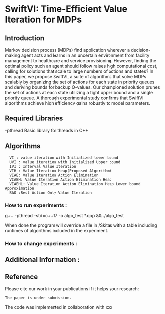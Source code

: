 # SwiftVI: Time-Efficient Value Iteration for MDPs
## **Introduction**
Markov decision process (MDPs) find application wherever a decision-making agent acts and learns in an uncertain environment from facility management to healthcare and service provisioning. However, finding the optimal policy such an agent should follow raises high computational cost, calling for solutions that scale to large numbers of actions and states? In this paper, we propose SwiftVI, a suite of algorithms that solve MDPs scalably by organizing the set of actions for each state in priority queues and deriving bounds for backup Q-values. Our championed solution prunes the set of actions at each state utilizing a tight upper bound and a single priority queue. A thorough experimental study confirms that SwiftVI algorithms achieve high efficiency gains robustly to model parameters.
## Required Libraries
-pthread Basic library for threads in C++

## Algorithms 
      VI : value iteration with Initialized lower bound
      UVI : value iteration with Initialized Upper bound
      IVI : Interval Value Iteration
      VIH : Value Iteration Heap(Proposed Algorithm)
      VIAE: Value Iteration Action Elimination
      VIAEH: Value Iteration Action Elimination Heap
      VIAEHL: Value Iteration Action Elimination Heap Lower bound Approximation
      BAO :Best Action Only Value Iteration
      

### How to run experiments :
g++ -pthread -std=c++17 -o algo_test *.cpp && ./algo_test

When done the program will override a file in /Skitas with a table including runtimes of algorithms included in the experiment.

### How to change experiments :



## Additional Information : 

## Reference

Please cite our work in your publications if it helps your research:

```
The paper is under submission. 
```  

The code was implemented in collaboration with xxx
